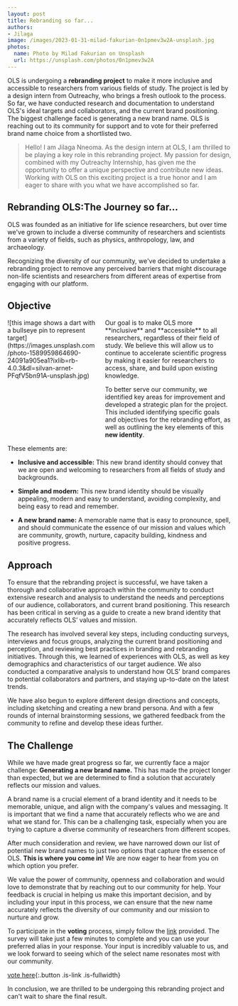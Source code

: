```yaml
---
layout: post
title: Rebranding so far...
authors:
- Jilaga
image: /images/2023-01-31-milad-fakurian-0n1pmev3w2A-unsplash.jpg
photos:
  name: Photo by Milad Fakurian on Unsplash
  url: https://unsplash.com/photos/0n1pmev3w2A
---
```


OLS is undergoing a **rebranding project** to make it more inclusive and accessible to researchers from various fields of study. The project is led by a design intern from Outreachy, who brings a fresh outlook to the process. So far, we have  conducted research and documentation to understand OLS's ideal targets and collaborators, and the current brand positioning. The biggest challenge faced is generating a new brand name. OLS is reaching out to its community for support and to vote for their preferred brand name choice from a shortlisted two.

> Hello! I am Jilaga Nneoma. As the design intern at OLS, I am thrilled to be playing a key role in this rebranding project. My passion for design, combined with my Outreachy Internship, has given me the opportunity to offer a unique perspective and contribute new ideas. Working with OLS on this exciting project is a true honor and I am eager to share with you what we have accomplished so far. 

## Rebranding OLS:The Journey so far...

OLS was founded as an initiative for life science researchers, but over time we've grown to include a diverse community of researchers and scientists from a variety of fields, such as physics, anthropology, law, and archaeology.

Recognizing the diversity of our community, we've decided to undertake a rebranding project to remove any perceived barriers that might discourage non-life scientists and researchers from different areas of expertise from engaging with our platform. 



## Objective


<div class="columns">
  <div class="column is-3" markdown="1">
  ![this image shows a dart with a bullseye pin to represent target](https://images.unsplash.com/photo-1589959864690-24091a905ea1?ixlib=rb-4.0.3&dl=silvan-arnet-PFqfV5bn91A-unsplash.jpg)
  </div>
  <div class="column" markdown="1">
Our goal is to make OLS more **inclusive** and **accessible** to all researchers, regardless of their field of study. We believe this will allow us to continue to accelerate scientific progress by making it easier for researchers to access, share, and build upon existing knowledge.

To better serve our community, we identified key areas for improvement and developed a strategic plan for the project. This included identifying specific goals and objectives for the rebranding effort, as well as outlining the key elements of this **new identity**.
  </div>
</div>
These elements are:

- **Inclusive and accessible:** This new brand identity should convey that we are open and welcoming to researchers from all fields of study and backgrounds.

- **Simple and modern:** This new brand identity should be visually appealing, modern and easy to understand, avoiding complexity, and being easy to read and remember.

- **A new brand name:** A memorable name that is easy to pronounce, spell, and should communicate the essence of our mission and values which are community, growth, nurture, capacity building, kindness and positive progress.



## Approach


To ensure that the rebranding project is successful, we have taken a thorough and collaborative approach within the community to conduct extensive research and analysis to understand the needs and perceptions of our audience, collaborators, and current brand positioning. This research has been critical in serving as a guide to create a new brand identity that accurately reflects OLS’ values and mission.

The research has involved several key steps, including conducting surveys, interviews and focus groups, analyzing the current brand positioning and perception, and reviewing best practices in branding and rebranding initiatives. Through this, we learned of experiences with OLS, as well as key demographics and characteristics of our target audience. We also conducted a comparative analysis to understand how OLS' brand compares to potential collaborators and partners, and staying up-to-date on the latest trends.

We have also begun to explore different design directions and concepts, including sketching and creating a new brand persona. And with a few rounds of internal brainstorming sessions, we gathered feedback from the community to refine and develop these ideas further.



## The Challenge


While we have made great progress so far, we currently face a major challenge: **Generating a new brand name.** This has made the project longer than expected, but we are determined to find a solution that accurately reflects our mission and values.

A brand name is a crucial element of a brand identity and it needs to be memorable, unique, and align with the company's values and messaging. It is important that we find a name that accurately reflects who we are and what we stand for. This can be a challenging task, especially when you are trying to capture a diverse community of researchers from different scopes.

After much consideration and review, we have narrowed down our list of potential new brand names to just two options that capture the essence of OLS.
**This is where you come in!** We are now eager to hear from you on which option you prefer.

We value the power of community, openness and collaboration and would love to demonstrate that by  reaching out to our community for help. Your feedback is crucial in helping us make this important decision, and by including your input in this process, we can ensure that the new name accurately reflects the diversity of our community and our mission to nurture and grow.

To participate in the **voting** process, simply follow the [link](https://voteupapp.com/shared/B7yJUuS6F) provided. The survey will take just a few minutes to complete and you can use your preferred alias in your response. Your input is incredibly valuable to us, and we look forward to seeing which of the select name resonates most with our community.

[vote here](https://voteupapp.com/shared/B7yJUuS6F){:.button .is-link .is-fullwidth}
 
In conclusion, we are thrilled to be undergoing this rebranding project and can't wait to share the final result.

